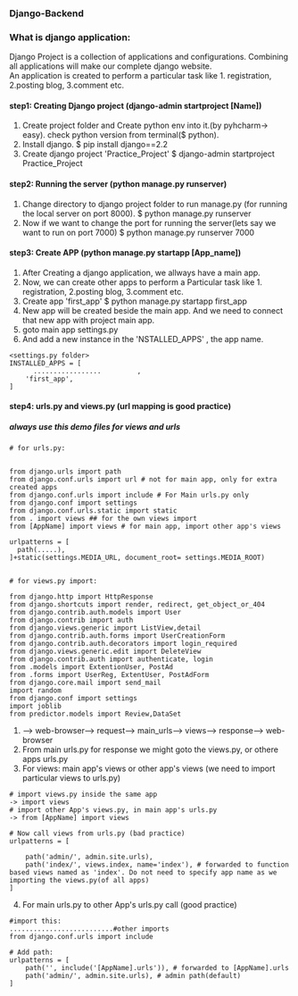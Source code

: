 ### Django-Backend
### What is django application:
Django Project is a collection of applications and configurations. Combining all applications will make our complete django website.
<br>
An application is created to perform a particular task like 1. registration, 2.posting blog, 3.comment etc.
<br>

#### step1: Creating Django project (django-admin startproject [Name])
1. Create project folder and Create python env into it.(by pyhcharm-> easy). check python version from terminal($ python).
2. Install django.
$ pip install django==2.2
3. Create django project 'Practice_Project'
$ django-admin startproject Practice_Project

#### step2: Running the server (python manage.py runserver)
1. Change directory to django project folder to run manage.py (for running the local server on port 8000). 
$ python manage.py runserver
2. Now if we want to change the port for running the server(lets say we want to run on port 7000)
$ python manage.py runserver 7000

#### step3: Create APP (python manage.py startapp [App_name])
1. After Creating a django application, we allways have a main app.
2. Now, we can create other apps to perform a Particular task like 1. registration, 2.posting blog, 3.comment etc.
3. Create app 'first_app'
$ python manage.py startapp first_app
4. New app will be created beside the main app. And we need to connect that new app with project main app.
5. goto main app settings.py
6. And add a new instance in the 'NSTALLED_APPS' , the app name.
```
<settings.py folder>
INSTALLED_APPS = [
      .................         ,
    'first_app',
]
```

#### step4: urls.py and views.py (url mapping is good practice)
##### always use this demo files for views and urls
```
# for urls.py:


from django.urls import path
from django.conf.urls import url # not for main app, only for extra created apps
from django.conf.urls import include # For Main urls.py only
from django.conf import settings
from django.conf.urls.static import static
from . import views ## for the own views import 
from [AppName] import views # for main app, import other app's views

urlpatterns = [
  path(.....),
]+static(settings.MEDIA_URL, document_root= settings.MEDIA_ROOT)


# for views.py import: 

from django.http import HttpResponse
from django.shortcuts import render, redirect, get_object_or_404
from django.contrib.auth.models import User
from django.contrib import auth
from django.views.generic import ListView,detail
from django.contrib.auth.forms import UserCreationForm
from django.contrib.auth.decorators import login_required
from django.views.generic.edit import DeleteView
from django.contrib.auth import authenticate, login
from .models import ExtentionUser, PostAd
from .forms import UserReg, ExtentUser, PostAdForm
from django.core.mail import send_mail
import random
from django.conf import settings
import joblib
from predictor.models import Review,DataSet
```

1. --> web-browser--> request--> main_urls--> views--> response--> web-browser
2. From main urls.py for response we might goto the views.py, or othere apps urls.py  
3. For views: main app's views or other app's views (we need to import particular views to urls.py)
```
# import views.py inside the same app
-> import views
# import other App's views.py, in main app's urls.py
-> from [AppName] import views

# Now call views from urls.py (bad practice)
urlpatterns = [
    
    path('admin/', admin.site.urls),
    path('index/', views.index, name='index'), # forwarded to function based views named as 'index'. Do not need to specify app name as we importing the views.py(of all apps)
]
```

4. For main urls.py to other App's urls.py call (good practice)
```
#import this:
..........................#other imports
from django.conf.urls import include

# Add path:
urlpatterns = [
    path('', include('[AppName].urls')), # forwarded to [AppName].urls
    path('admin/', admin.site.urls), # admin path(default)
]
```